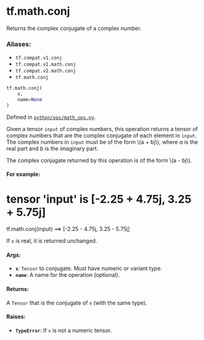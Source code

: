 <div itemscope itemtype="http://developers.google.com/ReferenceObject">
<meta itemprop="name" content="tf.math.conj" />
<meta itemprop="path" content="Stable" />
</div>

# tf.math.conj

Returns the complex conjugate of a complex number.

### Aliases:

* `tf.compat.v1.conj`
* `tf.compat.v1.math.conj`
* `tf.compat.v2.math.conj`
* `tf.math.conj`

``` python
tf.math.conj(
    x,
    name=None
)
```



Defined in [`python/ops/math_ops.py`](/code/stable/tensorflow/python/ops/math_ops.py).

<!-- Placeholder for "Used in" -->

Given a tensor `input` of complex numbers, this operation returns a tensor of
complex numbers that are the complex conjugate of each element in `input`. The
complex numbers in `input` must be of the form \\(a + bj\\), where *a* is the
real part and *b* is the imaginary part.

The complex conjugate returned by this operation is of the form \\(a - bj\\).

#### For example:


# tensor 'input' is [-2.25 + 4.75j, 3.25 + 5.75j]
tf.math.conj(input) ==> [-2.25 - 4.75j, 3.25 - 5.75j]


If `x` is real, it is returned unchanged.

#### Args:


* <b>`x`</b>: `Tensor` to conjugate.  Must have numeric or variant type.
* <b>`name`</b>: A name for the operation (optional).


#### Returns:

A `Tensor` that is the conjugate of `x` (with the same type).



#### Raises:


* <b>`TypeError`</b>: If `x` is not a numeric tensor.